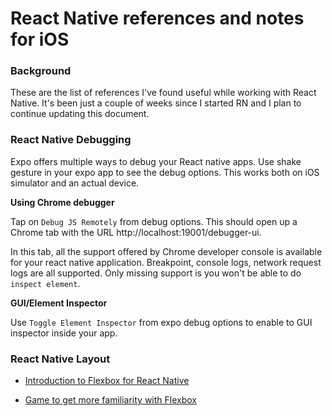 # React Native references and notes for iOS

### Background
These are the list of references I've found useful while working with React Native. It's been just a couple of weeks since I started RN and I plan to continue updating this document.

### React Native Debugging
Expo offers multiple ways to debug your React native apps. Use shake gesture in your expo app to see the debug options. This works both on iOS simulator and an actual device.

**Using Chrome  debugger**

Tap on `Debug JS Remotely` from debug options. This should open up a Chrome tab with the URL http://localhost:19001/debugger-ui.

In this tab, all the support offered by Chrome developer console is available for your react native application. Breakpoint, console logs, network request logs are all supported. Only missing support is you won't be able to do `inspect element`.

**GUI/Element Inspector**

Use `Toggle Element Inspector` from expo debug options to enable to GUI inspector inside your app.

### React Native Layout

- [Introduction to Flexbox for React Native](https://facebook.github.io/react-native/docs/flexbox)

- [Game to get more familiarity with Flexbox](https://flexboxfroggy.com/)

